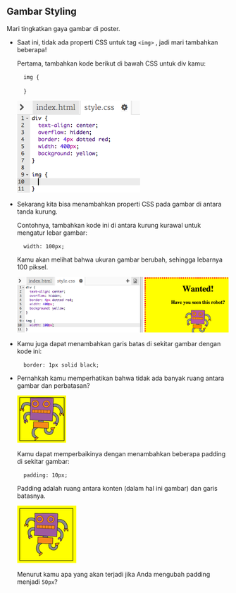 ## Gambar Styling

Mari tingkatkan gaya gambar di poster.

+ Saat ini, tidak ada properti CSS untuk tag `<img>` , jadi mari tambahkan beberapa!
    
    Pertama, tambahkan kode berikut di bawah CSS untuk div kamu:
    
        img {
        
        }
        
    
    ![tangkapan layar](images/wanted-img-css.png)

+ Sekarang kita bisa menambahkan properti CSS pada gambar di antara tanda kurung.
    
    Contohnya, tambahkan kode ini di antara kurung kurawal untuk mengatur lebar gambar:
    
        width: 100px;
        
    
    Kamu akan melihat bahwa ukuran gambar berubah, sehingga lebarnya 100 piksel.
    
    ![tangkapan layar](images/wanted-img-width.png)

+ Kamu juga dapat menambahkan garis batas di sekitar gambar dengan kode ini:
    
        border: 1px solid black;
        

+ Pernahkah kamu memperhatikan bahwa tidak ada banyak ruang antara gambar dan perbatasan?
    
    ![tangkapan layar](images/wanted-img-border.png)
    
    Kamu dapat memperbaikinya dengan menambahkan beberapa padding di sekitar gambar:
    
        padding: 10px;
        
    
    Padding adalah ruang antara konten (dalam hal ini gambar) dan garis batasnya.
    
    ![tangkapan layar](images/wanted-img-padding.png)
    
    Menurut kamu apa yang akan terjadi jika Anda mengubah padding menjadi `50px`?